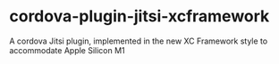 # cordova-plugin-jitsi-xcframework
A cordova Jitsi plugin, implemented in the new XC Framework style to accommodate Apple Silicon M1
